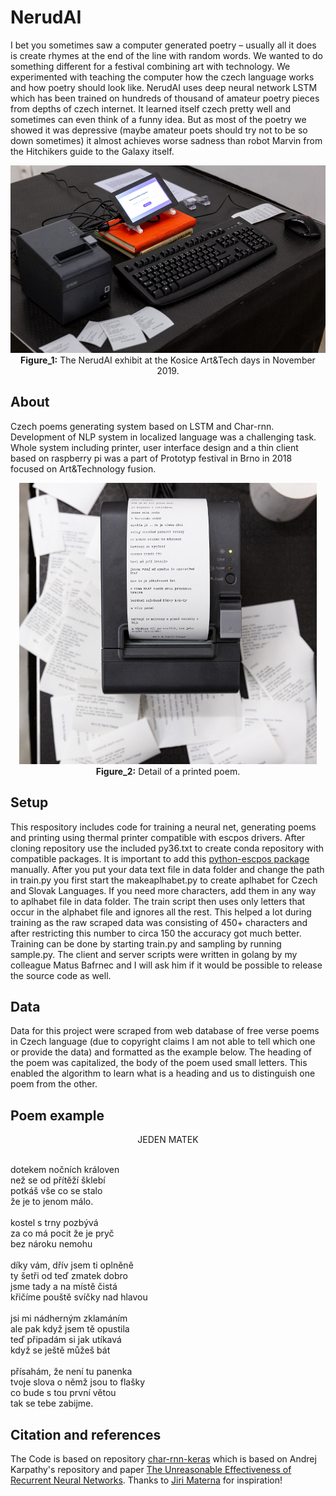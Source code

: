 # NerudAI

I bet you sometimes saw a computer generated poetry – usually all it does is create rhymes at the end of the line with random words. We wanted to do something different for a festival combining art with technology. We experimented with teaching the computer how the czech language works and how poetry should look like. NerudAI uses deep neural network LSTM which has been trained on hundreds of thousand of amateur poetry pieces from depths of czech internet. It learned itself czech pretty well and sometimes can even think of a funny idea. But as most of the poetry we showed it was depressive (maybe amateur poets should try not to be so down sometimes) it almost achieves worse sadness than robot Marvin from the Hitchikers guide to the Galaxy itself.

<p align="center">
  <img height="300" src="imgs/nerudai.jpg"> <br>
<b>Figure_1:</b> The NerudAI exhibit at the Kosice Art&Tech days in November 2019.
</p>

## About

Czech poems generating system based on LSTM and Char-rnn. Development of NLP system in localized language was a challenging task. Whole system including printer, user interface design and a thin client based on raspberry pi was a part of Prototyp festival in Brno in 2018 focused on Art&Technology fusion.


<p align="center">
  <img height="450" src="imgs/print.jpg"> <br>
<b>Figure_2:</b> Detail of a printed poem.
</p>


## Setup

This respository includes code for training a neural net, generating poems and printing using thermal printer compatible with escpos drivers. After cloning repository use the included py36.txt to create conda repository with compatible packages. It is important to add this [python-escpos package](https://pypi.org/project/python-escpos/) manually. After you put your data text file in data folder and change the path in train.py you first start the makeaplhabet.py to create aplhabet for Czech and Slovak Languages. If you need more characters, add them in any way to aplhabet file in data folder. The train script then uses only letters that occur in the alphabet file and ignores all the rest. This helped a lot during training as the raw scraped data was consisting of 450+ characters and after restricting this number to circa 150 the accuracy got much better. Training can be done by starting train.py and sampling by running sample.py.
The client and server scripts were written in golang by my colleague Matus Bafrnec and I will ask him if it would be possible to release the source code as well.

## Data

Data for this project were scraped from web database of free verse poems in Czech language (due to copyright claims I am not able to tell which one or provide the data) and formatted as the example below. The heading of the poem was capitalized, the body of the poem used small letters. This enabled the algorithm to learn what is a heading and us to distinguish one poem from the other.

## Poem example

<p align="center">
JEDEN MATEK
<br/><br/>

dotekem nočních královen<br/>
než se od přítěží šklebí<br/>
potkáš vše co se stalo<br/>
že je to jenom málo.<br/>
<br/>
kostel s trny pozbývá<br/>
za co má pocit že je pryč<br/>
bez nároku nemohu<br/>
<br/>
díky vám, dřív jsem ti oplněně<br/>
ty šetři od teď zmatek dobro<br/>
jsme tady a na místě čistá<br/>
křičíme pouště svíčky nad hlavou<br/>
<br/>
jsi mi nádherným zklamáním<br/>
ale pak když jsem tě opustila<br/>
teď připadám si jak utíkavá<br/>
když se ještě můžeš bát<br/>
<br/>
přísahám, že není tu panenka<br/>
tvoje slova o němž jsou to flašky<br/>
co bude s tou první větou<br/>
tak se tebe zabijme.
</p>

## Citation and references

The Code is based on repository [char-rnn-keras](https://github.com/ekzhang/char-rnn-keras) which is based on Andrej Karpathy's repository and paper [The Unreasonable Effectiveness of Recurrent Neural Networks](http://karpathy.github.io/2015/05/21/rnn-effectiveness/). Thanks to [Jiri Materna](http://www.mlguru.com/basnik/) for inspiration!

